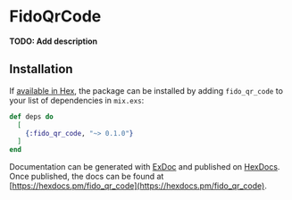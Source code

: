 # FidoQrCode

**TODO: Add description**

## Installation

If [available in Hex](https://hex.pm/docs/publish), the package can be installed
by adding `fido_qr_code` to your list of dependencies in `mix.exs`:

```elixir
def deps do
  [
    {:fido_qr_code, "~> 0.1.0"}
  ]
end
```

Documentation can be generated with [ExDoc](https://github.com/elixir-lang/ex_doc)
and published on [HexDocs](https://hexdocs.pm). Once published, the docs can
be found at [https://hexdocs.pm/fido_qr_code](https://hexdocs.pm/fido_qr_code).

